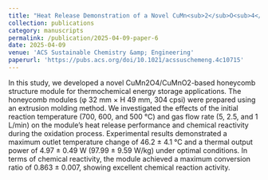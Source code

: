 ```yaml
---
title: "Heat Release Demonstration of a Novel CuMn<sub>2</sub>O<sub>4</sub>/CuMnO<sub>2</sub>-Based Honeycomb Structure Module for Thermochemical Energy Storage"
collection: publications
category: manuscripts
permalink: /publication/2025-04-09-paper-6
date: 2025-04-09
venue: 'ACS Sustainable Chemistry &amp; Engineering'
paperurl: 'https://pubs.acs.org/doi/10.1021/acssuschemeng.4c10715'
---
```


In this study, we developed a novel CuMn2O4/CuMnO2-based honeycomb structure module for thermochemical energy storage applications. The honeycomb modules (φ 32 mm × H 49 mm, 304 cpsi) were prepared using an extrusion molding method. We investigated the effects of the initial reaction temperature (700, 600, and 500 °C) and gas flow rate (5, 2.5, and 1 L/min) on the module’s heat release performance and chemical reactivity during the oxidation process. Experimental results demonstrated a maximum outlet temperature change of 46.2 ± 4.1 °C and a thermal output power of 4.97 ± 0.49 W (97.99 ± 9.59 W/kg) under optimal conditions. In terms of chemical reactivity, the module achieved a maximum conversion ratio of 0.863 ± 0.007, showing excellent chemical reaction activity.
